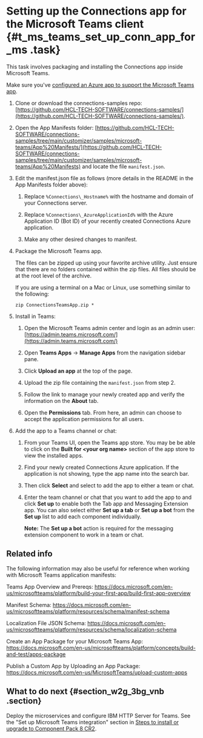# Setting up the Connections app for the Microsoft Teams client {#t_ms_teams_set_up_conn_app_for_ms .task}

This task involves packaging and installing the Connections app inside Microsoft Teams.

Make sure you've [configured an Azure app to support the Microsoft Teams app](t_ms_teams_config_azure_app.md).

1.  Clone or download the connections-samples repo:[https://github.com/HCL-TECH-SOFTWARE/connections-samples/](https://github.com/HCL-TECH-SOFTWARE/connections-samples/).
2.  Open the App Manifests folder: [https://github.com/HCL-TECH-SOFTWARE/connections-samples/tree/main/customizer/samples/microsoft-teams/App%20Manifests/](https://github.com/HCL-TECH-SOFTWARE/connections-samples/tree/main/customizer/samples/microsoft-teams/App%20Manifests) and locate the file `manifest.json`.

3.  Edit the manifest.json file as follows (more details in the README in the App Manifests folder above):

    1.  Replace `%Connections\_Hostname%`​​​​​​​​ with the hostname and domain of your Connections server.

    2.  Replace `%Connections\_AzureApplicationId%​​​​​​​​​​​​​`​​​​​​​​​​​​​​​​​​​​​​​​​​​​​​​​​​​​​​​​​​​​ with the Azure Application ID \(Bot ID\) of your recently created Connections Azure application.

    3. Make any other desired changes to manifest.

4.  Package the Microsoft Teams app.

    The files can be zipped up using your favorite archive utility. Just ensure that there are no folders contained within the zip files. All files should be at the root level of the archive.

    If you are using a terminal on a Mac or Linux, use something similar to the following:

    ```
    zip ConnectionsTeamsApp.zip *
    ```

5.  Install in Teams:

    1.  Open the Microsoft Teams admin center and login as an admin user: [https://admin.teams.microsoft.com/](https://admin.teams.microsoft.com/) 
    2.  Open **Teams Apps** -> **Manage Apps** from the navigation sidebar pane.
    3.  Click **Upload an app** at the top of the page.

    4.  Upload the zip file containing the `manifest.json` from step 2.

    5.  Follow the link to manage your newly created app and verify the information on the **About** tab.

    6.  Open the **Permissions** tab. From here, an admin can choose to accept the application permissions for all users.

6.  Add the app to a Teams channel or chat:

    1.  From your Teams UI, open the Teams app store. You may be be able to click on the **Built for <your org name\>** section of the app store to view the installed apps.

    2.  Find your newly created Connections Azure application. If the application is not showing, type the app name into the search bar. 
    
    3.  Then click **Select** and select to add the app to either a team or chat.

    4.  Enter the team channel or chat that you want to add the app to and click **Set up** to enable both the Tab app and Messaging Extension app. You can also select either **Set up a tab** or **Set up a bot** from the **Set up** list to add each component individually.

        **Note:** The **Set up a bot** action is required for the messaging extension component to work in a team or chat.
## Related info
The following information may also be useful for reference when working with Microsoft Teams application manifests:

Teams App Overview and Prereqs: https://docs.microsoft.com/en-us/microsoftteams/platform/build-your-first-app/build-first-app-overview

Manifest Schema: https://docs.microsoft.com/en-us/microsoftteams/platform/resources/schema/manifest-schema

Localization File JSON Schema: https://docs.microsoft.com/en-us/microsoftteams/platform/resources/schema/localization-schema

Create an App Package for your Microsoft Teams App: https://docs.microsoft.com/en-us/microsoftteams/platform/concepts/build-and-test/apps-package

Publish a Custom App by Uploading an App Package: https://docs.microsoft.com/en-us/MicrosoftTeams/upload-custom-apps
## What to do next {#section_w2g_3bg_vnb .section}

Deploy the microservices and configure IBM HTTP Server for Teams. See the "Set up Microsoft Teams integration" section in [Steps to install or upgrade to Component Pack 8 CR2](../../admin/install/cp_install_services_tasks.md#teams_integ).